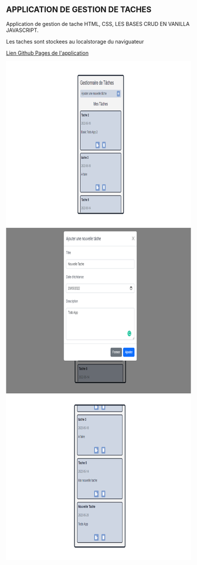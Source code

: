 ## APPLICATION DE GESTION DE TACHES

<P> Application de gestion de tache HTML, CSS, LES BASES CRUD EN VANILLA JAVASCRIPT.</P>
<P>Les taches sont stockees au localstorage du naviguateur</P>

<a href=" https://daydy225.github.io/js_basic_todo_app/">Lien Github Pages de l'application</a>

<img src="./Todo_js_basic-1.png" width="800px" height="450px">
<img src="./Todo_js_basic-2.png" width="800px" height="450px">
<img src="./Todo_js_basic-3.png" width="800px" height="450px">
